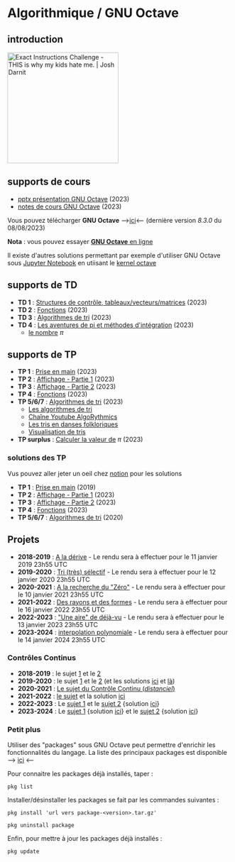 # Algorithmique / GNU Octave

## introduction
[<img src="https://img.youtube.com/vi/cDA3_5982h8/0.jpg" width=250 alt="Exact Instructions Challenge - THIS is why my kids hate me. | Josh Darnit">](https://www.youtube.com/watch?v=cDA3_5982h8)


## supports de cours
* [pptx présentation GNU Octave](https://github.com/truillet/upssitech/blob/master/GCGEO/1A/TD/gnu_octave_2023.pdf) (2023)
* [notes de cours GNU Octave](https://github.com/truillet/upssitech/blob/master/GCGEO/1A/TD/octave_v1.93.pdf) (2023)

Vous pouvez télécharger **GNU Octave** -->[ici](https://octave.org/download)<-- (dernière version *8.3.0* du 08/08/2023) 

**Nota** : vous pouvez essayer [**GNU Octave** en ligne](https://octave-online.net)

Il existe d'autres solutions permettant par exemple d'utiliser GNU Octave sous [Jupyter Notebook](https://jupyter.org) en utiisant le [kernel octave](https://pypi.org/project/octave-kernel)

## supports de TD
* **TD 1** : [Structures de contrôle, tableaux/vecteurs/matrices](https://github.com/truillet/upssitech/blob/master/GCGEO/1A/TD/TD1_Structures_Tableaux_Vecteurs_Matrices.pdf) (2023)
* **TD 2** : [Fonctions](https://github.com/truillet/upssitech/blob/master/GCGEO/1A/TD/TD2_Fonctions.pdf) (2023)
* **TD 3** : [Algorithmes de tri](https://github.com/truillet/upssitech/blob/master/GCGEO/1A/TD/TD3_algorithmes_de_tri.pdf) (2023)
* **TD 4** : [Les aventures de pi et méthodes d'intégration](https://github.com/truillet/upssitech/blob/master/GCGEO/1A/TD/TD4_Pi_Integration.pdf) (2023)
  * [le nombre](https://www.nombrepi.com) $\pi$

## supports de TP
* **TP 1** : [Prise en main](https://github.com/truillet/upssitech/blob/master/GCGEO/1A/TP/TP1_Prise_en_main.pdf) (2023)
* **TP 2** : [Affichage - Partie 1](https://github.com/truillet/upssitech/blob/master/GCGEO/1A/TP/TP2_Affichage_Part1.pdf) (2023)
* **TP 3** : [Affichage - Partie 2](https://github.com/truillet/upssitech/blob/master/GCGEO/1A/TP/TP3_Affichage_Part2.pdf) (2023)
* **TP 4** : [Fonctions](https://github.com/truillet/upssitech/blob/master/GCGEO/1A/TP/TP4_Fonctions.pdf) (2023)
* **TP 5/6/7** : [Algorithmes de tri](https://github.com/truillet/upssitech/blob/master/GCGEO/1A/TP/TP5-6-7_Algorithmes_tri.pdf) (2023)
  * [Les algorithmes de tri](https://interstices.info/les-algorithmes-de-tri)
  * [Chaîne Youtube AlgoRythmics](https://www.youtube.com/user/AlgoRythmics)
  * [Les tris en danses folkloriques](https://www.laboiteverte.fr/algorithmes-tri-visualises-danses-folkloriques)
  * [Visualisation de tris](https://dharshakch97.github.io/sort-visualizer)
* **TP surplus** : [Calculer la valeur de](https://github.com/truillet/upssitech/blob/master/GCGEO/1A/TP/TPsurplus_Pi.pdf) $\pi$ (2023)

### solutions des TP
Vus pouvez aller jeter un oeil chez [notion](https://ctruille.notion.site/TP-1A-GCGEO-fb1f35a33b8147dfb3cc4116c08f96fc) pour les solutions

* **TP 1** : [Prise en main](https://github.com/truillet/upssitech/blob/master/GCGEO/1A/TP/solutions/tp1.zip) (2019)
* **TP 2** : [Affichage - Partie 1](https://github.com/truillet/upssitech/blob/master/GCGEO/1A/TP/solutions/tp2.zip) (2023)
* **TP 3** : [Affichage - Partie 2](https://github.com/truillet/upssitech/blob/master/GCGEO/1A/TP/solutions/tp3.zip) (2023)
* **TP 4** : [Fonctions](https://github.com/truillet/upssitech/blob/master/GCGEO/1A/TP/solutions/tp4.zip) (2023)
* **TP 5/6/7** : [Algorithmes de tri](https://github.com/truillet/upssitech/blob/master/GCGEO/1A/TP/solutions/tp5_6.zip) (2020)

## Projets
* **2018-2019** : [A la dérive](https://github.com/truillet/upssitech/blob/master/GCGEO/1A/TP/Projet_2019_v1.0.pdf) - Le rendu sera à effectuer pour le 11 janvier 2019 23h55 UTC
* **2019-2020** : [Tri (très) sélectif](https://github.com/truillet/upssitech/blob/master/GCGEO/1A/TP/Projet-2020_v1.0_GCGEO.pdf) - Le rendu sera à effectuer pour le 12 janvier 2020 23h55 UTC
* **2020-2021** : [A la recherche du "Zéro"](https://github.com/truillet/upssitech/blob/master/GCGEO/1A/TP/Projet-2021_v1.0.pdf) - Le rendu sera à effectuer pour le 10 janvier 2021 23h55 UTC
* **2021-2022** : [Des rayons et des formes](https://github.com/vgaildrat/2021_GCGEO_Projet) - Le rendu sera à effectuer pour le 16 janvier 2022 23h55 UTC
* **2022-2023** : ["Une aire" de déjà-vu](https://github.com/truillet/upssitech/blob/master/GCGEO/1A/TP/Projet-2023_v1.0.pdf) - Le rendu sera à effectuer pour le 13 janvier 2023 23h55 UTC
* **2023-2024** : [interpolation polynomiale](https://github.com/truillet/upssitech/blob/master/GCGEO/1A/TP/Projet-2024_v1.0.pdf) - Le rendu sera à effectuer pour le 14 janvier 2024 23h55 UTC

### Contrôles Continus
* **2018-2019** : le sujet [1](https://github.com/truillet/upssitech/blob/master/GCGEO/1A/CC/TP8%20-%20Controle%20Continu_2018_GCGE0_Gr1.pdf) et le [2](https://github.com/truillet/upssitech/blob/master/GCGEO/1A/CC/TP8%20-%20Controle%20Continu_2018_GCGEO_Gr2.pdf)
* **2019-2020** : le sujet [1](https://github.com/truillet/upssitech/blob/master/GCGEO/1A/CC/TP8%20-%20Controle%20Continu_2019-Gr1_GCGEO.pdf) et le [2](https://github.com/truillet/upssitech/blob/master/GCGEO/1A/CC/TP8%20-%20Controle%20Continu_2019-Gr2_GCGEO.pdf) (et les solutions [ici](https://github.com/truillet/upssitech/blob/master/GCGEO/1A/CC/solutions/CC2019_Gr1.zip) et [là](https://github.com/truillet/upssitech/blob/master/GCGEO/1A/CC/solutions/CC2019_Gr2.zip))
* **2020-2021** : [Le sujet du Contrôle Continu (*distanciel*)](https://github.com/truillet/upssitech/blob/master/GCGEO/1A/CC/CC_2020.pdf)
* **2021-2022** : [le sujet](https://github.com/truillet/upssitech/blob/master/GCGEO/1A/CC/CC_2021_GCGEO.pdf) et la solution [ici](https://github.com/truillet/upssitech/blob/master/GCGEO/1A/CC/solutions/CC2021.zip)
* **2022-2023** : Le [sujet 1](https://github.com/truillet/upssitech/blob/master/GCGEO/1A/CC/CC_2022-Gr1_GCGEO.pdf) et le [sujet 2](https://github.com/truillet/upssitech/blob/master/GCGEO/1A/CC/CC_2022-Gr2_GCGEO.pdf) {solution [ici](https://github.com/truillet/upssitech/blob/master/GCGEO/1A/CC/solutions/CC_2022-Gr2_GCGEO.zip)}
* **2023-2024** : Le [sujet 1](https://github.com/truillet/upssitech/blob/master/GCGEO/1A/CC/CC_2023-Gr1_GCGEO.pdf) {solution [ici](https://github.com/truillet/upssitech/blob/master/GCGEO/1A/CC/solutions/CC_2023-Gr1_GCGEO.zip)} et le [sujet 2](https://github.com/truillet/upssitech/blob/master/GCGEO/1A/CC/CC_2023-Gr2_GCGEO.pdf) {solution [ici](https://github.com/truillet/upssitech/blob/master/GCGEO/1A/CC/solutions/CC_2023-Gr2_GCGEO.zip)}
  
### Petit plus 
Utiliser des "packages" sous GNU Octave peut permettre d'enrichir les fonctionnalités du langage. La liste des principaux packages est disponible --> [ici](https://gnu-octave.github.io/packages) <--

Pour connaitre les packages déjà installés, taper : 
```
pkg list
```

Installer/désinstaller les packages se fait par les commandes suivantes :
```
pkg install 'url vers package-<version>.tar.gz'

pkg uninstall package
```
Enfin, pour mettre à jour les packages déjà installés :
```
pkg update
```
